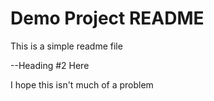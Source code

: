 # Demo Project README

This is a simple readme file

--Heading #2 Here

I hope this isn't much of a problem
